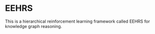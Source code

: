 # EEHRS
This is a hierarchical reinforcement learning framework called EEHRS for knowledge graph reasoning.
